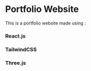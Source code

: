 # Portfolio Website

This is a portfolio website made using :

### React.js
### TailwindCSS
### Three.js
